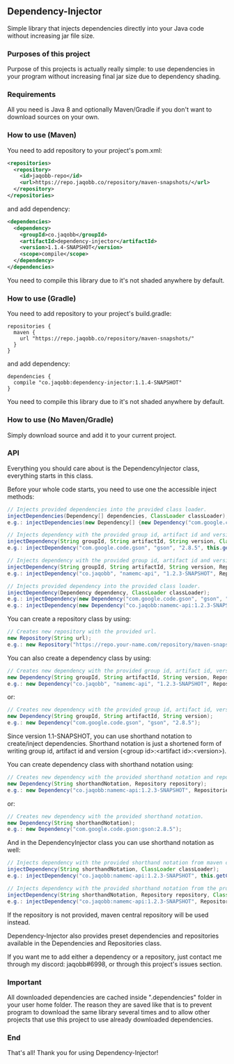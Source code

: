 ## Dependency-Injector
Simple library that injects dependencies directly into your Java code without increasing jar file size.

### Purposes of this project
Purpose of this projects is actually really simple: to use dependencies in your program without increasing final jar size due to dependency shading.

### Requirements
All you need is Java 8 and optionally Maven/Gradle if you don't want to download sources on your own.

### How to use (Maven)
You need to add repository to your project's pom.xml:
```xml
<repositories>
  <repository>
    <id>jaqobb-repo</id>
    <url>https://repo.jaqobb.co/repository/maven-snapshots/</url>
  </repository>
</repositories>
```
and add dependency:
```xml
<dependencies>
  <dependency>
    <groupId>co.jaqobb</groupId>
    <artifactId>dependency-injector</artifactId>
    <version>1.1.4-SNAPSHOT</version>
    <scope>compile</scope>
  </dependency>
</dependencies>
```
You need to compile this library due to it's not shaded anywhere by default.

### How to use (Gradle)
You need to add repository to your project's build.gradle:
```
repositories {
  maven {
    url "https://repo.jaqobb.co/repository/maven-snapshots/"
  }
}
```
and add dependency:
```
dependencies {
  compile "co.jaqobb:dependency-injector:1.1.4-SNAPSHOT"
}
```
You need to compile this library due to it's not shaded anywhere by default.

### How to use (No Maven/Gradle)
Simply download source and add it to your current project.

### API
Everything you should care about is the DependencyInjector class, everything starts in this class.

Before your whole code starts, you need to use one the accessible inject methods:
```java
// Injects provided dependencies into the provided class loader.
injectDependencies(Dependency[] dependencies, ClassLoader classLoader);
e.g.: injectDependencies(new Dependency[] {new Dependency("com.google.code.gson", "gson", "2.8.5"), new Dependency("co.jaqobb:namemc-api:1.2.3-SNAPSHOT", Repositories.JAQOBB_SNAPSHOTS)}, this.getClass().getClassLoader());

// Injects dependency with the provided group id, artifact id and version from maven central repository into the provided class loader.
injectDependency(String groupId, String artifactId, String version, ClassLoader classLoader);
e.g.: injectDependency("com.google.code.gson", "gson", "2.8.5", this.getClass().getClassLoader());

// Injects dependency with the provided group id, artifact id and version from the provided repository into the provided class loader.
injectDependency(String groupId, String artifactId, String version, Repository repository, ClassLoader classLoader);
e.g.: injectDependency("co.jaqobb", "namemc-api", "1.2.3-SNAPSHOT", Repositories.JAQOBB_SNAPSHOTS, this.getClass().getClassLoader());

// Injects provided dependency into the provided class loader.
injectDependency(Dependency dependency, ClassLoader classLoader);
e.g.: injectDependency(new Dependency("com.google.code.gson", "gson", "2.8.5"), this.getClass().getClassLoader());
e.g.: injectDependency(new Dependency("co.jaqobb:namemc-api:1.2.3-SNAPSHOT", Repositories.JAQOBB_SNAPSHOTS), this.getClass().getClassLoader());
```

You can create a repository class by using:
```java
// Creates new repository with the provided url.
new Repository(String url);
e.g.: new Repository("https://repo.your-name.com/repository/maven-snapshots/");
```

You can also create a dependency class by using:
```java
// Creates new dependency with the provided group id, artifact id, version and repository.
new Dependency(String groupId, String artifactId, String version, Repository repository);
e.g.: new Dependency("co.jaqobb", "namemc-api", "1.2.3-SNAPSHOT", Repositories.JAQOBB_SNAPSHOTS);
```
or:
```java
// Creates new dependency with the provided group id, artifact id, version.
new Dependency(String groupId, String artifactId, String version);
e.g.: new Dependency("com.google.code.gson", "gson", "2.8.5");
```

Since version 1.1-SNAPSHOT, you can use shorthand notation to create/inject dependencies. Shorthand notation is just a shortened form of writing group id, artifact id and version (\<group id\>:\<artifact id\>:\<version\>).

You can create dependency class with shorthand notation using:
```java
// Creates new dependency with the provided shorthand notation and repository.
new Dependency(String shorthandNotation, Repository repository);
e.g.: new Dependency("co.jaqobb:namemc-api:1.2.3-SNAPSHOT", Repositories.JAQOBB_SNAPSHOTS);
```
or:
```java
// Creates new dependency with the provided shorthand notation.
new Dependency(String shorthandNotation);
e.g.: new Dependency("com.google.code.gson:gson:2.8.5");
```

And in the DependencyInjector class you can use shorthand notation as well:
```java
// Injects dependency with the provided shorthand notation from maven central repository into the provided class loader.
injectDependency(String shorthandNotation, ClassLoader classLoader);
e.g.: injectDependency("co.jaqobb:namemc-api:1.2.3-SNAPSHOT", this.getClass().getClassLoader());

// Injects dependency with the provided shorthand notation from the provided repository into the provided class loader.
injectDependency(String shorthandNotation, Repository repository, ClassLoader classLoader);
e.g.: injectDependency("co.jaqobb:namemc-api:1.2.3-SNAPSHOT", Repositories.JAQOBB_SNAPSHOTS, this.getClass().getClassLoader());
```

If the repository is not provided, maven central repository will be used instead.

Dependency-Injector also provides preset dependencies and repositories available in the Dependencies and Repositories class.

If you want me to add either a dependency or a repository, just contact me through my discord: jaqobb#6998, or through this project's issues section.

### Important

All downloaded dependencies are cached inside ".dependencies" folder in your user home folder. The reason they are saved like that is to prevent program to download the same library several times and to allow other projects that use this project to use already downloaded dependencies.

### End
That's all! Thank you for using Dependency-Injector!